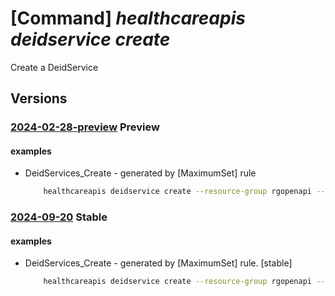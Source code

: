 # [Command] _healthcareapis deidservice create_

Create a DeidService

## Versions

### [2024-02-28-preview](/Resources/mgmt-plane/L3N1YnNjcmlwdGlvbnMve30vcmVzb3VyY2Vncm91cHMve30vcHJvdmlkZXJzL21pY3Jvc29mdC5oZWFsdGhkYXRhYWlzZXJ2aWNlcy9kZWlkc2VydmljZXMve30=/2024-02-28-preview.xml) **Preview**

<!-- mgmt-plane /subscriptions/{}/resourcegroups/{}/providers/microsoft.healthdataaiservices/deidservices/{} 2024-02-28-preview -->

#### examples

- DeidServices_Create - generated by [MaximumSet] rule
    ```bash
        healthcareapis deidservice create --resource-group rgopenapi --deid-service-name deidTest --location eastus
    ```

### [2024-09-20](/Resources/mgmt-plane/L3N1YnNjcmlwdGlvbnMve30vcmVzb3VyY2Vncm91cHMve30vcHJvdmlkZXJzL21pY3Jvc29mdC5oZWFsdGhkYXRhYWlzZXJ2aWNlcy9kZWlkc2VydmljZXMve30=/2024-09-20.xml) **Stable**

<!-- mgmt-plane /subscriptions/{}/resourcegroups/{}/providers/microsoft.healthdataaiservices/deidservices/{} 2024-09-20 -->

#### examples

- DeidServices_Create - generated by [MaximumSet] rule. [stable]
    ```bash
        healthcareapis deidservice create --resource-group rgopenapi --deid-service-name deidTest --location eastus
    ```
